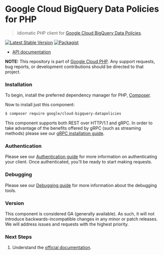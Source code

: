 # Google Cloud BigQuery Data Policies for PHP

> Idiomatic PHP client for [Google Cloud BigQuery Data Policies](https://cloud.google.com/bigquery/docs/reference/bigquerydatapolicy/rest).

[![Latest Stable Version](https://poser.pugx.org/google/cloud-bigquery-datapolicies/v/stable)](https://packagist.org/packages/google/cloud-bigquery-datapolicies) [![Packagist](https://img.shields.io/packagist/dm/google/cloud-bigquery-datapolicies.svg)](https://packagist.org/packages/google/cloud-bigquery-datapolicies)

* [API documentation](https://cloud.google.com/php/docs/reference/cloud-bigquery-datapolicies/latest)

**NOTE:** This repository is part of [Google Cloud PHP](https://github.com/googleapis/google-cloud-php). Any
support requests, bug reports, or development contributions should be directed to
that project.

### Installation

To begin, install the preferred dependency manager for PHP, [Composer](https://getcomposer.org/).

Now to install just this component:

```sh
$ composer require google/cloud-bigquery-datapolicies
```

This component supports both REST over HTTP/1.1 and gRPC. In order to take advantage of the benefits offered by gRPC (such as streaming methods)
please see our [gRPC installation guide](https://cloud.google.com/php/grpc).

### Authentication

Please see our [Authentication guide](https://github.com/googleapis/google-cloud-php/blob/main/AUTHENTICATION.md) for more information
on authenticating your client. Once authenticated, you'll be ready to start making requests.

### Debugging

Please see our [Debugging guide](https://github.com/googleapis/google-cloud-php/blob/main/DEBUG.md)
for more information about the debugging tools.

### Version

This component is considered GA (generally available). As such, it will not introduce backwards-incompatible changes in
any minor or patch releases. We will address issues and requests with the highest priority.

### Next Steps

1. Understand the [official documentation](https://cloud.google.com/bigquery/docs/reference/bigquerydatapolicy/rest).
